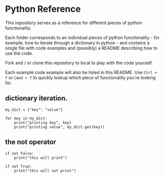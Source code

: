 # Python Reference

This repository serves as a reference for different pieces of python functionality.

Each folder corresponds to an individual pieces of python functionality - for example, how to iterate through a dictionary in python - and contains a single file with code examples and (possibly) a README describing how to use the code.

Fork and / or clone this repository to local to play with the code yourself.

Each example code example will also be listed in this README. Use `Ctrl + f` or `Cmnd + f` to quickly lookup which piece of functionality you're looking for.

## dictionary iteration.

```
my_dict = {"key": "value"}

for key in my_dict:
    print("printing key", key)
    print("printing value", my_dict.get(key))
```

## the not operator

```
if not False:
    print("this will print")

if not True:
    print("this will not print")
```
